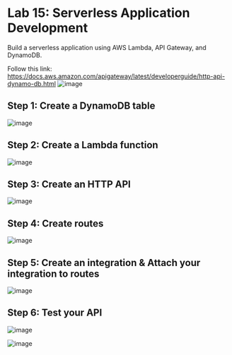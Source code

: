 # Lab 15: Serverless Application Development
Build a serverless application using AWS Lambda, API Gateway, and DynamoDB. 

Follow this link: https://docs.aws.amazon.com/apigateway/latest/developerguide/http-api-dynamo-db.html
![image](https://github.com/user-attachments/assets/20cf99dd-f930-4506-b589-05ebd5df8a45)

## Step 1: Create a DynamoDB table
![image](https://github.com/user-attachments/assets/13d929ad-b886-449f-bad7-f918ad5d1963)

## Step 2: Create a Lambda function

![image](https://github.com/user-attachments/assets/7747a135-ad08-40ac-ad2a-5bf33b660ee8)

## Step 3: Create an HTTP API

![image](https://github.com/user-attachments/assets/c0cf736b-c4f0-41b1-91fb-cf9c5d84ca53)

## Step 4: Create routes

![image](https://github.com/user-attachments/assets/159dab04-5dc8-4a14-9faf-9335cd1f5c48)

## Step 5: Create an integration & Attach your integration to routes

![image](https://github.com/user-attachments/assets/f449273e-18a5-4b95-80a0-389a13f1f2db)

## Step 6: Test your API

![image](https://github.com/user-attachments/assets/098b21c7-cf93-4f3d-9e47-f4146bb435d1)

![image](https://github.com/user-attachments/assets/f5f62e12-7f8e-406d-8272-390a6d9d918c)

